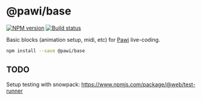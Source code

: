 # @pawi/base

[![NPM version][npm-image]][npm-url]
[![Build status][travis-image]][travis-url]

[npm-image]: https://img.shields.io/npm/v/@pawi/base.svg?style=flat
[npm-url]: https://npmjs.org/package/@pawi/base
[travis-image]: https://img.shields.io/travis/pawijs/pawi.svg?style=flat
[travis-url]: https://travis-ci.com/pawijs/pawi

Basic blocks (animation setup, midi, etc) for [Pawi](http://pawijs.org) live-coding.

```sh
npm install --save @pawi/base
```

## TODO

Setup testing with snowpack: https://www.npmjs.com/package/@web/test-runner
